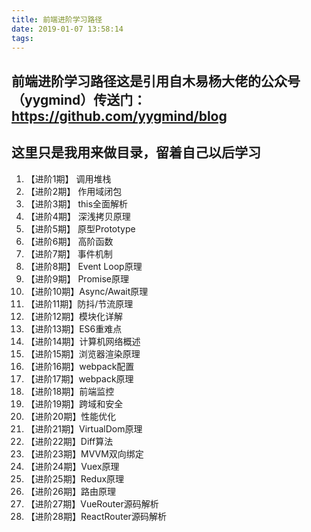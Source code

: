 ```yaml
---
title: 前端进阶学习路径
date: 2019-01-07 13:58:14
tags:
---
```

## 前端进阶学习路径这是引用自木易杨大佬的公众号（yygmind）传送门：https://github.com/yygmind/blog
## 这里只是我用来做目录，留着自己以后学习

1. 【进阶1期】 调用堆栈
2. 【进阶2期】 作用域闭包
3. 【进阶3期】 this全面解析
4. 【进阶4期】 深浅拷贝原理
5. 【进阶5期】 原型Prototype
6. 【进阶6期】 高阶函数
7. 【进阶7期】 事件机制
8. 【进阶8期】 Event Loop原理
9. 【进阶9期】 Promise原理
10. 【进阶10期】Async/Await原理
11. 【进阶11期】防抖/节流原理
12. 【进阶12期】模块化详解
13. 【进阶13期】ES6重难点
14. 【进阶14期】计算机网络概述
15. 【进阶15期】浏览器渲染原理
16. 【进阶16期】webpack配置
17. 【进阶17期】webpack原理
18. 【进阶18期】前端监控
19. 【进阶19期】跨域和安全
20. 【进阶20期】性能优化
21. 【进阶21期】VirtualDom原理
22. 【进阶22期】Diff算法
23. 【进阶23期】MVVM双向绑定
24. 【进阶24期】Vuex原理
25. 【进阶25期】Redux原理
26. 【进阶26期】路由原理
27. 【进阶27期】VueRouter源码解析
28. 【进阶28期】ReactRouter源码解析
